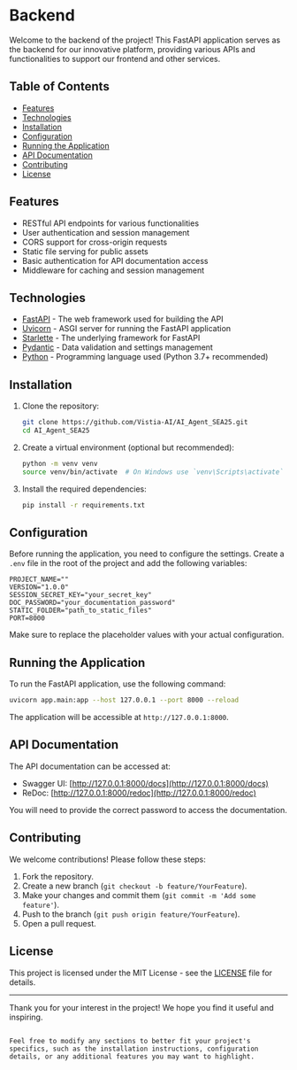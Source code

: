 # Backend

Welcome to the backend of the project! This FastAPI application serves as the backend for our innovative platform, providing various APIs and functionalities to support our frontend and other services.

## Table of Contents

- [Features](#features)
- [Technologies](#technologies)
- [Installation](#installation)
- [Configuration](#configuration)
- [Running the Application](#running-the-application)
- [API Documentation](#api-documentation)
- [Contributing](#contributing)
- [License](#license)

## Features

- RESTful API endpoints for various functionalities
- User authentication and session management
- CORS support for cross-origin requests
- Static file serving for public assets
- Basic authentication for API documentation access
- Middleware for caching and session management

## Technologies

- [FastAPI](https://fastapi.tiangolo.com/) - The web framework used for building the API
- [Uvicorn](https://www.uvicorn.org/) - ASGI server for running the FastAPI application
- [Starlette](https://www.starlette.io/) - The underlying framework for FastAPI
- [Pydantic](https://pydantic-docs.helpmanual.io/) - Data validation and settings management
- [Python](https://www.python.org/) - Programming language used (Python 3.7+ recommended)

## Installation

1. Clone the repository:

   ```bash
   git clone https://github.com/Vistia-AI/AI_Agent_SEA25.git
   cd AI_Agent_SEA25
   ```

2. Create a virtual environment (optional but recommended):

   ```bash
   python -m venv venv
   source venv/bin/activate  # On Windows use `venv\Scripts\activate`
   ```

3. Install the required dependencies:

   ```bash
   pip install -r requirements.txt
   ```

## Configuration

Before running the application, you need to configure the settings. Create a `.env` file in the root of the project and add the following variables:

```env
PROJECT_NAME=""
VERSION="1.0.0"
SESSION_SECRET_KEY="your_secret_key"
DOC_PASSWORD="your_documentation_password"
STATIC_FOLDER="path_to_static_files"
PORT=8000
```

Make sure to replace the placeholder values with your actual configuration.

## Running the Application

To run the FastAPI application, use the following command:

```bash
uvicorn app.main:app --host 127.0.0.1 --port 8000 --reload
```

The application will be accessible at `http://127.0.0.1:8000`.

## API Documentation

The API documentation can be accessed at:

- Swagger UI: [http://127.0.0.1:8000/docs](http://127.0.0.1:8000/docs)
- ReDoc: [http://127.0.0.1:8000/redoc](http://127.0.0.1:8000/redoc)

You will need to provide the correct password to access the documentation.

## Contributing

We welcome contributions! Please follow these steps:

1. Fork the repository.
2. Create a new branch (`git checkout -b feature/YourFeature`).
3. Make your changes and commit them (`git commit -m 'Add some feature'`).
4. Push to the branch (`git push origin feature/YourFeature`).
5. Open a pull request.

## License

This project is licensed under the MIT License - see the [LICENSE](LICENSE) file for details.

---

Thank you for your interest in the project! We hope you find it useful and inspiring.
```

Feel free to modify any sections to better fit your project's specifics, such as the installation instructions, configuration details, or any additional features you may want to highlight.